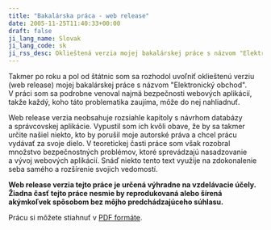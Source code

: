 ```yaml
---
title: "Bakalárska práca - web release"
date: 2005-11-25T11:40:33+00:00
draft: false
ji_lang_name: Slovak
ji_lang_code: sk
ji_rss_desc: Oklieštená verzia mojej bakalárskej práce s názvom "Elektronický obchod". 
---
```


Takmer po roku a pol od štátnic som sa rozhodol uvoľniť oklieštenú verziu (web release) mojej bakalárskej práce s názvom "Elektronický obchod". 
V práci som sa podrobne venoval najmä bezpečnosti webových aplikácií, takže každý, koho táto problematika zaujíma, môže do nej nahliadnuť.

Web release verzia neobsahuje rozsiahle kapitoly s návrhom databázy a správcovskej aplikácie. 
Vypustil som ich kvôli obave, že by sa takmer určite našiel niekto, kto by porušil moje autorské práva a chcel prácu vydávať za svoje dielo. 
V teoretickej časti práce som však rozobral množstvo bezpečnostných problémov, ktoré sprevádzajú nasadzovanie a vývoj webových aplikácií. 
Snáď niekto tento text využije na zdokonalenie seba samého a rozšírenie svojich vedomostí.

**Web release verzia tejto práce je určená výhradne na vzdelávacie účely. Žiadna časť tejto práce nesmie by reprodukovaná alebo šírená akýmkoľvek spôsobom bez môjho predchádzajúceho súhlasu.**

Prácu si môžete stiahnuť v [PDF formáte][1].

[1]: BC.pdf 